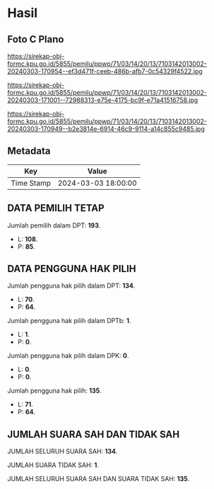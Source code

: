 # Hasil

## Foto C Plano

https://sirekap-obj-formc.kpu.go.id/5855/pemilu/ppwp/71/03/14/20/13/7103142013002-20240303-170954--ef3d471f-ceeb-486b-afb7-0c54329f4522.jpg

https://sirekap-obj-formc.kpu.go.id/5855/pemilu/ppwp/71/03/14/20/13/7103142013002-20240303-171001--72988313-e75e-4175-bc9f-e71a41516758.jpg

https://sirekap-obj-formc.kpu.go.id/5855/pemilu/ppwp/71/03/14/20/13/7103142013002-20240303-170949--b2e3814e-6914-46c9-9114-a14c855c9485.jpg


## Metadata

| Key        | Value               |
| ---------- | ------------------- |
| Time Stamp | 2024-03-03 18:00:00 |


## DATA PEMILIH TETAP

Jumlah pemilih dalam DPT: **193**.
 * L: **108**.
 * P: **85**.

## DATA PENGGUNA HAK PILIH

Jumlah pengguna hak pilih dalam DPT: **134**.
 * L: **70**.
 * P: **64**.

Jumlah pengguna hak pilih dalam DPTb: **1**.
 * L: **1**.
 * P: **0**.

Jumlah pengguna hak pilih dalam DPK: **0**.
 * L: **0**.
 * P: **0**.

Jumlah pengguna hak pilih: **135**.
 * L: **71**.
 * P: **64**.

## JUMLAH SUARA SAH DAN TIDAK SAH

JUMLAH SELURUH SUARA SAH: **134**.

JUMLAH SUARA TIDAK SAH: **1**.

JUMLAH SELURUH SUARA SAH DAN SUARA TIDAK SAH: **135**.


